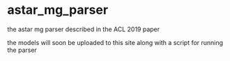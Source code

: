 # astar_mg_parser
the astar mg parser described in the ACL 2019 paper

the models will soon be uploaded to this site along with a script for running the parser
